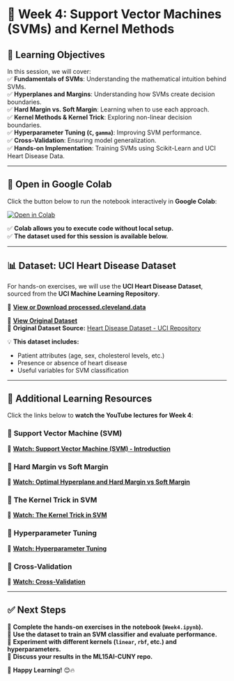 # 📌 Week 4: Support Vector Machines (SVMs) and Kernel Methods  

## 🎯 Learning Objectives  
In this session, we will cover:  
✅ **Fundamentals of SVMs**: Understanding the mathematical intuition behind SVMs.  
✅ **Hyperplanes and Margins**: Understanding how SVMs create decision boundaries.  
✅ **Hard Margin vs. Soft Margin**: Learning when to use each approach.  
✅ **Kernel Methods & Kernel Trick**: Exploring non-linear decision boundaries.  
✅ **Hyperparameter Tuning (`C`, `gamma`)**: Improving SVM performance.  
✅ **Cross-Validation**: Ensuring model generalization.  
✅ **Hands-on Implementation**: Training SVMs using Scikit-Learn and UCI Heart Disease Data.  

---  

## 📂 Open in Google Colab  
Click the button below to run the notebook interactively in **Google Colab**:  

[![Open in Colab](https://colab.research.google.com/assets/colab-badge.svg)](https://colab.research.google.com/github/PKhosravi-CityTech/ML15AI-CUNY/blob/main/Week4/Week4.ipynb)  

✅ **Colab allows you to execute code without local setup.**  
✅ **The dataset used for this session is available below.**  

---  

## 📊 Dataset: UCI Heart Disease Dataset  
For hands-on exercises, we will use the **UCI Heart Disease Dataset**, sourced from the **UCI Machine Learning Repository**.  

📌 **[View or Download processed.cleveland.data](https://github.com/PKhosravi-CityTech/ML15AI-CUNY/blob/main/Week4/processed.cleveland.data)** 

📌 **[View Original Dataset](https://archive.ics.uci.edu/dataset/45/heart+disease)**  
🔗 **Original Dataset Source:** [Heart Disease Dataset - UCI Repository](https://archive.ics.uci.edu/dataset/45/heart+disease)  

💡 **This dataset includes:**  
- Patient attributes (age, sex, cholesterol levels, etc.)  
- Presence or absence of heart disease  
- Useful variables for SVM classification  

---  

## 🎥 Additional Learning Resources  
Click the links below to **watch the YouTube lectures for Week 4**:  

### 🔹 **Support Vector Machine (SVM)**  
📌 **[Watch: Support Vector Machine (SVM) - Introduction](https://youtu.be/_YPScrckx28?si=HzmI56iDZ6LrCAfd)**  

### 🔹 **Hard Margin vs Soft Margin**  
📌 **[Watch: Optimal Hyperplane and Hard Margin vs Soft Margin](https://youtu.be/ny1iZ5A8ilA?si=XD3A0YPbfj0cwrMA)**  

### 🔹 **The Kernel Trick in SVM**  
📌 **[Watch: The Kernel Trick in SVM](https://youtu.be/DTcfH5W6o08?si=ijgEATzc1N1jdn2u)**  

### 🔹 **Hyperparameter Tuning**  
📌 **[Watch: Hyperparameter Tuning](https://youtu.be/fSytzGwwBVw?si=hB2datIP9OTc3vw6)**  

### 🔹 **Cross-Validation**  
📌 **[Watch: Cross-Validation](https://youtu.be/fSytzGwwBVw?si=hB2datIP9OTc3vw6)**  

---  

## ✅ Next Steps  
📌 **Complete the hands-on exercises in the notebook (`Week4.ipynb`).**  
📌 **Use the dataset to train an SVM classifier and evaluate performance.**  
📌 **Experiment with different kernels (`linear`, `rbf`, etc.) and hyperparameters.**  
📌 **Discuss your results in the ML15AI-CUNY repo.**  

🚀 **Happy Learning!** 😊🔥

